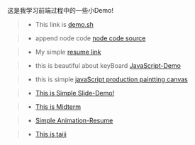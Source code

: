 
这是我学习前端过程中的一些小Demo!

> * This link is [demo.sh](https://github.com/CharlieSmith97/Blog/blob/master/code%20source/demo.sh) 

> * append node code [node code  source](https://github.com/CharlieSmith97/Learning-front-end/blob/master/code%20source/server.js)

> * My simple [resume link](https://charliesmith97.github.io/Learning-front-end/myCode%20source/dist/resume.html) 

> * this is beautiful about keyBoard [JavaScript-Demo](https://charliesmith97.github.io/Learning-front-end/code%20source/Beautiful%20navigation%20page/index.html)

> * this is simple [javaScript production paintting canvas](https://charliesmith97.github.io/Learning-front-end/code%20source/canvas-Demo/index.html)

> * [This is Simple Slide-Demo!](https://charliesmith97.github.io/Learning-front-end/code%20source/Slide-Demo/index.html)

> * [This is Midterm](https://charliesmith97.github.io/Learning-front-end/code%20source/middle%20example/第一题/index.html)

> * [Simple Animation-Resume ](https://charliesmith97.github.io/Learning-front-end/Animation-Resume/index.html)

> * [This is taiji](https://charliesmith97.github.io/Learning-front-end/code%20source/taiji/taiji.html)
